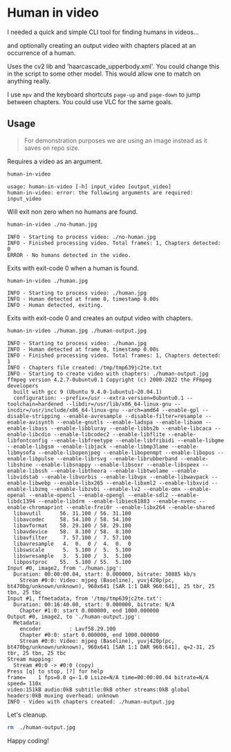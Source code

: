 # Human in video

I needed a quick and simple CLI tool for finding humans in videos...

and optionally creating an output video with chapters placed at an occurrence
of a human.

Uses the cv2 lib and 'haarcascade_upperbody.xml'. You could change this in the
script to some other model. This would allow one to match on anything really.

I use `mpv` and the keyboard shortcuts `page-up` and `page-down` to jump between
chapters. You could use VLC for the same goals.

## Usage

> For demonstration purposes we are using an image instead as it saves on repo
> size.

Requires a video as an argument.

```bash
human-in-video
```
```
usage: human-in-video [-h] input_video [output_video]
human-in-video: error: the following arguments are required: input_video
```

Will exit non zero when no humans are found.

```bash
human-in-video ./no-human.jpg
```
```
INFO - Starting to process video: ./no-human.jpg
INFO - Finished processing video. Total frames: 1, Chapters detected: 0
ERROR - No humans detected in the video.
```

Exits with exit-code 0 when a human is found.

```bash
human-in-video ./human.jpg
```
```
INFO - Starting to process video: ./human.jpg
INFO - Human detected at frame 0, timestamp 0.00s
INFO - Human detected, exiting.
```

Exits with exit-code 0 and creates an output video with chapters.

```bash
human-in-video ./human.jpg ./human-output.jpg
```
```
INFO - Starting to process video: ./human.jpg
INFO - Human detected at frame 0, timestamp 0.00s
INFO - Finished processing video. Total frames: 1, Chapters detected: 1
INFO - Chapters file created: /tmp/tmp639jc2te.txt
INFO - Starting to create video with chapters: ./human-output.jpg
ffmpeg version 4.2.7-0ubuntu0.1 Copyright (c) 2000-2022 the FFmpeg developers
  built with gcc 9 (Ubuntu 9.4.0-1ubuntu1~20.04.1)
  configuration: --prefix=/usr --extra-version=0ubuntu0.1 --toolchain=hardened --libdir=/usr/lib/x86_64-linux-gnu --incdir=/usr/include/x86_64-linux-gnu --arch=amd64 --enable-gpl --disable-stripping --enable-avresample --disable-filter=resample --enable-avisynth --enable-gnutls --enable-ladspa --enable-libaom --enable-libass --enable-libbluray --enable-libbs2b --enable-libcaca --enable-libcdio --enable-libcodec2 --enable-libflite --enable-libfontconfig --enable-libfreetype --enable-libfribidi --enable-libgme --enable-libgsm --enable-libjack --enable-libmp3lame --enable-libmysofa --enable-libopenjpeg --enable-libopenmpt --enable-libopus --enable-libpulse --enable-librsvg --enable-librubberband --enable-libshine --enable-libsnappy --enable-libsoxr --enable-libspeex --enable-libssh --enable-libtheora --enable-libtwolame --enable-libvidstab --enable-libvorbis --enable-libvpx --enable-libwavpack --enable-libwebp --enable-libx265 --enable-libxml2 --enable-libxvid --enable-libzmq --enable-libzvbi --enable-lv2 --enable-omx --enable-openal --enable-opencl --enable-opengl --enable-sdl2 --enable-libdc1394 --enable-libdrm --enable-libiec61883 --enable-nvenc --enable-chromaprint --enable-frei0r --enable-libx264 --enable-shared
  libavutil      56. 31.100 / 56. 31.100
  libavcodec     58. 54.100 / 58. 54.100
  libavformat    58. 29.100 / 58. 29.100
  libavdevice    58.  8.100 / 58.  8.100
  libavfilter     7. 57.100 /  7. 57.100
  libavresample   4.  0.  0 /  4.  0.  0
  libswscale      5.  5.100 /  5.  5.100
  libswresample   3.  5.100 /  3.  5.100
  libpostproc    55.  5.100 / 55.  5.100
Input #0, image2, from './human.jpg':
  Duration: 00:00:00.04, start: 0.000000, bitrate: 30885 kb/s
    Stream #0:0: Video: mjpeg (Baseline), yuvj420p(pc, bt470bg/unknown/unknown), 960x641 [SAR 1:1 DAR 960:641], 25 tbr, 25 tbn, 25 tbc
Input #1, ffmetadata, from '/tmp/tmp639jc2te.txt':
  Duration: 00:16:40.00, start: 0.000000, bitrate: N/A
    Chapter #1:0: start 0.000000, end 1000.000000
Output #0, image2, to './human-output.jpg':
  Metadata:
    encoder         : Lavf58.29.100
    Chapter #0:0: start 0.000000, end 1000.000000
    Stream #0:0: Video: mjpeg (Baseline), yuvj420p(pc, bt470bg/unknown/unknown), 960x641 [SAR 1:1 DAR 960:641], q=2-31, 25 tbr, 25 tbn, 25 tbc
Stream mapping:
  Stream #0:0 -> #0:0 (copy)
Press [q] to stop, [?] for help
frame=    1 fps=0.0 q=-1.0 Lsize=N/A time=00:00:00.04 bitrate=N/A speed= 110x    
video:151kB audio:0kB subtitle:0kB other streams:0kB global headers:0kB muxing overhead: unknown
INFO - Video with chapters created: ./human-output.jpg
```

Let's cleanup.

```bash
rm  ./human-output.jpg
```

Happy coding!

